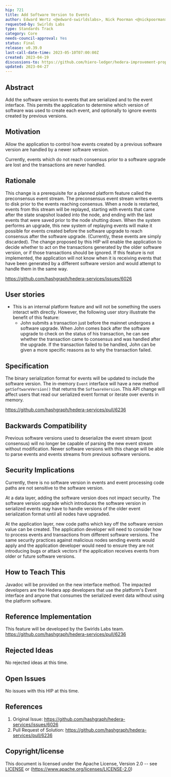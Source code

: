 ```yaml
---
hip: 721
title: Add Software Version to Events
author: Edward Wertz <@edward-swirldslabs>, Nick Poorman <@nickpoorman>
requested-by: Swirlds Labs
type: Standards Track
category: Core
needs-council-approval: Yes
status: Final
release: v0.39.0
last-call-date-time: 2023-05-10T07:00:00Z
created: 2023-04-19
discussions-to: https://github.com/hiero-ledger/hedera-improvement-proposals/discussions/720
updated: 2023-04-27
---
```


## Abstract

Add the software version to events that are serialized and to the event interface. This permits the application to
determine which version of software was used to create each event, and optionally to ignore events created by previous
versions.

## Motivation

Allow the application to control how events created by a previous software version are handled by a newer software
version.

Currently, events which do not reach consensus prior to a software upgrade are lost and the transactions are never
handled.

## Rationale

This change is a prerequisite for a planned platform feature called the preconsensus event stream. The preconsensus
event stream writes events to disk prior to the events reaching consensus. When a node is restarted, events from 
this stream will be replayed, starting with events that came after the state snapshot loaded into the node, and 
ending with the last events that were saved prior to the node shutting down. When the system performs an upgrade, 
this new system of replaying events will make it possible for events created before the software upgrade to reach 
consensus after the software upgrade. (Currently, these events are simply discarded). The change proposed by this 
HIP will enable the application to decide whether to act on the transactions generated by the older software version,
or if those transactions should be ignored. If this feature is not implemented, the application will not know when 
it is receiving events that have been generated by a different software version and would attempt to handle them in 
the same way.

https://github.com/hashgraph/hedera-services/issues/6026

## User stories

* This is an internal platform feature and will not be something the users interact with directly. However, the
  following user story illustrate the benefit of this feature:
    * John submits a transaction just before the mainnet undergoes a software upgrade. When John comes back after the
      software upgrade to check on the status of his transaction, he can see whether the transaction came to
      consensus and was handled after the upgrade. If the transaction failed to be handled, John can be given a more
      specific reasons as to why the transaction failed.

## Specification

The binary serialization format for events will be updated to include the software version. The in-memory `Event`
interface will have a new method `getSoftwareVersion()` that returns the `SoftwareVersion`. This API change will affect
users that read our serialized event format or iterate over events in memory.

https://github.com/hashgraph/hedera-services/pull/6236

## Backwards Compatibility

Previous software versions used to deserialize the event stream (post consensus) will no longer be capable of 
parsing the new event stream without modification. Newer software versions with this change will be able to
parse events and events streams from previous software versions.

## Security Implications

Currently, there is no software version in events and event processing code paths are not sensitive to the software
version.

At a data layer, adding the software version does not impact security. The software version upgrade which
introduces the software version in serialized events may have to handle versions of the older event serialization
format until all nodes have upgraded.

At the application layer, new code paths which key off the software version value can be created. The application
developer will need to consider how to process events and transactions from different software versions. The same
security practices against malicious nodes sending events would apply and the application developer would need to
ensure they are not introducing bugs or attack vectors if the application receives events from older or future
software versions.

## How to Teach This

Javadoc will be provided on the new interface method. The impacted developers are the Hedera app developers that use the
platform's Event interface and anyone that consumes the serialized event data without using the platform software.

## Reference Implementation

This feature will be developed by the Swirlds Labs team. https://github.com/hashgraph/hedera-services/pull/6236

## Rejected Ideas

No rejected ideas at this time. 

## Open Issues

No issues with this HIP at this time. 

## References

1. Original Issue: https://github.com/hashgraph/hedera-services/issues/6026
2. Pull Request of Solution: https://github.com/hashgraph/hedera-services/pull/6236

## Copyright/license

This document is licensed under the Apache License, Version 2.0 -- see [LICENSE](../LICENSE)
or (https://www.apache.org/licenses/LICENSE-2.0)

